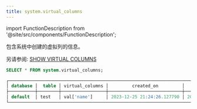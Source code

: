 ```yaml
---
title: system.virtual_columns
---
```


import FunctionDescription from '@site/src/components/FunctionDescription';

<FunctionDescription description="引入或更新: v1.2.262"/>

包含系统中创建的虚拟列的信息。

另请参阅: [SHOW VIRTUAL COLUMNS](../../10-sql-commands/00-ddl/07-virtual-column/show-virtual-columns.md)

```sql
SELECT * FROM system.virtual_columns;

┌───────────────────────────────────────────────────────────────────────────────────────────────┐
│ database │  table │ virtual_columns │         created_on         │         updated_on         │
├──────────┼────────┼─────────────────┼────────────────────────────┼────────────────────────────┤
│ default  │ test   │ val['name']     │ 2023-12-25 21:24:26.127790 │ 2023-12-25 21:24:38.455268 │
└───────────────────────────────────────────────────────────────────────────────────────────────┘
```
